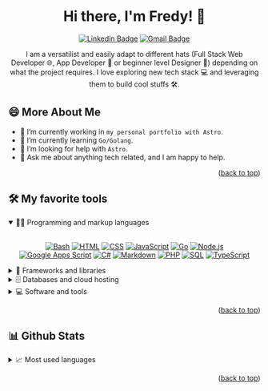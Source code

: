 <a name="readme-top"></a>

<div align="center">
  
# Hi there, I'm Fredy! 👋

[![Linkedin Badge](https://img.shields.io/badge/refpx-blue?logo=Linkedin&logoColor=white)](https://www.linkedin.com/in/refpx/)
[![Gmail Badge](https://img.shields.io/badge/romeroespinoza.fp-c14438?logo=Gmail&logoColor=white)](mailto:romeroespinoza.fp@gmail.com)

<!-- [![Twitter Badge](https://img.shields.io/badge/@refpx__-1ca0f1?logo=twitter&logoColor=white)](https://twitter.com/refpx_)
[![Instagram Badge](https://img.shields.io/badge/@refpx__-purple?logo=instagram&logoColor=white)](https://instagram.com/refpx_/?theme=dark) -->

I am a versatilist and easily adapt to different hats (Full Stack Web Developer 🌐, App Developer 📱 or beginner level Designer 🎨) depending on what the project requires. I love exploring new tech stack 💻 and leveraging them to build cool stuffs 🛠️.

</div>

## 😄 More About Me

- 🔭 I’m currently working in `my personal portfolio with Astro`.
- 🌱 I’m currently learning `Go/Golang`.
- 🤔 I’m looking for help with `Astro`.
- 💬 Ask me about anything tech related, and I am happy to help.

<p align="right">(<a target="_blank" href="#readme-top">back to top</a>)</p>

## 🛠️ My favorite tools

<details open>
  <summary>👨‍💻 Programming and markup languages</summary>
  <br>
  <p align="center">
    <a target="_blank" href="https://github.com/search?q=user%3Arefpx+language%3Abash"><img alt="Bash" src="https://img.shields.io/badge/Bash-121011.svg?logo=gnu-bash&logoColor=white"></a>
    <a target="_blank" href="https://github.com/search?q=user%3Arefpx+language%3Ahtml"><img alt="HTML" src="https://img.shields.io/badge/HTML-E34F26.svg?logo=html5&logoColor=white"></a>
    <a target="_blank" href="https://github.com/search?q=user%3Arefpx+language%3Acss"><img alt="CSS" src="https://img.shields.io/badge/CSS-1572B6.svg?logo=css3&logoColor=white"></a>
    <a target="_blank" href="https://github.com/search?q=user%3Arefpx+language%3Ajavascript"><img alt="JavaScript" src="https://img.shields.io/badge/JavaScript-F7DF1E.svg?logo=javascript&logoColor=black"></a>
    <a target="_blank" href="https://github.com/search?q=user%3Arefpx+language%3Ago"><img alt="Go" src="https://img.shields.io/badge/Go-00ADD8.svg?logo=go&logoColor=white"></a>
    <a target="_blank" href="https://github.com/search?q=user%3Arefpx+language%3Ajavascript"><img alt="Node.js" src="https://img.shields.io/badge/Node.js-43853D.svg?logo=node.js&logoColor=white"></a>
    <a target="_blank" href="https://github.com/search?q=user%3Arefpx+language%3Ags"><img alt="Google Apps Script" src="https://custom-icon-badges.demolab.com/badge/Google%20Apps%20Script-02569B.svg?logo=color-swatch&logoColor=white"></a>
    <a target="_blank" href="https://github.com/search?q=user%3Arefpx+language%3Acsharp"><img alt="C#" src="https://custom-icon-badges.demolab.com/badge/C%23-68217A.svg?logo=cs2&logoColor=white"></a>
    <a target="_blank" href="https://github.com/search?q=user%3Arefpx+language%3Amarkdown"><img alt="Markdown" src="https://img.shields.io/badge/Markdown-000000.svg?logo=markdown&logoColor=white"></a>
    <a target="_blank" href="https://github.com/search?q=user%3Arefpx+language%3Aphp"><img alt="PHP" src="https://img.shields.io/badge/PHP-777BB4.svg?logo=php&logoColor=white"></a>
    <a target="_blank" href="https://github.com/search?q=user%3Arefpx+language%3Asql"><img alt="SQL" src="https://custom-icon-badges.demolab.com/badge/SQL-025E8C.svg?logo=database&logoColor=white"></a>
    <a target="_blank" href="https://github.com/search?q=user%3Arefpx+language%3AtypeScript"><img alt="TypeScript" src="https://img.shields.io/badge/TypeScript-007ACC.svg?logo=typescript&logoColor=white"></a>
  </p>
</details>

<details>
  <summary>🎁 Frameworks and libraries</summary>
  <br>
  <p align="center">
    <a target="_blank" href="#"><img alt="React" src="https://img.shields.io/badge/React-20232A.svg?logo=react&logoColor=61DAFB"></a>
    <a target="_blank" href="#"><img alt="React Native" src="https://img.shields.io/badge/React_Native-20232A.svg?logo=react&logoColor=61DAFB"></a>
    <a target="_blank" href="#"><img alt="Svelte" src="https://img.shields.io/badge/Svelte-4A4A55.svg?logo=svelte"></a>
    <a target="_blank" href="#"><img alt="Vite" src="https://img.shields.io/badge/Vite-B73BFE.svg?logo=vite&logoColor=FFD62E"></a>
    <a target="_blank" href="#"><img alt="Next Js" src="https://img.shields.io/badge/Next.js-000000.svg?logo=nextdotjs&logoColor=white"></a>
    <a target="_blank" href="#"><img alt="Swagger" src="https://img.shields.io/badge/Swagger-85EA2D.svg?logo=Swagger&logoColor=black"></a>
    <a target="_blank" href="#"><img alt="Socket IO" src="https://img.shields.io/badge/Socket.io-010101.svg?logo=Socket.io&logoColor=white"></a>
    <a target="_blank" href="#"><img alt="Arduino" src="https://img.shields.io/badge/Arduino-00979D.svg?logo=Arduino&logoColor=white"></a>
    <a target="_blank" href="#"><img alt="Tailwind CSS" src="https://img.shields.io/badge/Tailwind_CSS-38B2AC.svg?logo=tailwind-css&logoColor=white"></a>
    <a target="_blank" href="#"><img alt="JWT" src="https://img.shields.io/badge/JWT-000000.svg?logo=JSON%20web%20tokens&logoColor=white"></a>
    <a target="_blank" href="#"><img alt="Bootstrap" src="https://img.shields.io/badge/Bootstrap-7952B3.svg?logo=bootstrap&logoColor=white"></a>
    <a target="_blank" href="#"><img alt="Electron" src="https://img.shields.io/badge/Electron-20232e.svg?logo=electron&logoColor=white"></a>
    <a target="_blank" href="#"><img alt="Express.js" src="https://img.shields.io/badge/Express.js-404d59.svg?logo=express&logoColor=white"></a>
    <a target="_blank" href="#"><img alt="GitHub Actions" src="https://img.shields.io/badge/GitHub%20Actions-2671E5.svg?logo=github%20actions&logoColor=white"></a>
    <a target="_blank" href="#"><img alt="Jest" src="https://img.shields.io/badge/Jest-C21325.svg?logo=jest&logoColor=white"></a>
    <a target="_blank" href="#"><img alt="Three Js" src="https://img.shields.io/badge/ThreeJs-black.svg?logo=three.js&logoColor=white"></a>
    <a target="_blank" href="#"><img alt="Material Design" src="https://img.shields.io/badge/Material%20Design-0081CB.svg?logo=material-design&logoColor=white"></a>
    <a target="_blank" href="#"><img alt="Wordpress" src="https://img.shields.io/badge/Wordpress-21759B.svg?logo=wordpress&logoColor=white"></a>
  </p>
</details>

<details>
  <summary>🗄️ Databases and cloud hosting</summary>
  <br>
  <p align="center">
    <a target="_blank" href="#"><img alt="Power BI" src="https://img.shields.io/badge/PowerBI-F2C811.svg?logo=Power%20BI&logoColor=black"></a>
    <a target="_blank" href="#"><img alt="GitHub Pages" src="https://img.shields.io/badge/GitHub%20Pages-222222.svg?logo=github&logoColor=white"></a>
    <a target="_blank" href="#"><img alt="MongoDB" src ="https://img.shields.io/badge/MongoDB-4ea94b.svg?logo=mongodb&logoColor=white"></a>
    <a target="_blank" href="#"><img alt="MySQL" src="https://img.shields.io/badge/MySQL-005C84.svg?logo=mysql&logoColor=white"></a>
    <a target="_blank" href="#"><img alt="Notion" src="https://img.shields.io/badge/Notion-010101.svg?logo=notion&logoColor=white"></a>
    <a target="_blank" href="#"><img alt="MariaDB" src ="https://img.shields.io/badge/MariaDB-003545.svg?logo=mariadb&logoColor=white"></a>
    <a target="_blank" href="#"><img alt="Redis" src ="https://img.shields.io/badge/Redis-%23DD0031.svg?logo=redis&logoColor=white"></a>
    <a target="_blank" href="#"><img alt="Supabase" src ="https://img.shields.io/badge/Supabase-181818.svg?logo=supabase&logoColor=white"></a>
    <a target="_blank" href="#"><img alt="Microsoft SQL Server" src ="https://img.shields.io/badge/Microsoft%20SQL%20Server-CC2927.svg?logo=microsoft%20sql%20server&logoColor=white"></a>
    <a target="_blank" href="#"><img alt="PostgreSQL" src ="https://img.shields.io/badge/PostgreSQL-316192.svg?logo=postgresql&logoColor=white"></a>
    <a target="_blank" href="#"><img alt="Render" src="https://img.shields.io/badge/Render-00979D.svg?logo=render&logoColor=white"></a>
    <a target="_blank" href="#"><img alt="Repl.it" src="https://img.shields.io/badge/Repl.it-0D101E.svg?logo=Replit&logoColor=white"></a>
    <a target="_blank" href="#"><img alt="SQLite" src ="https://img.shields.io/badge/SQLite-07405e.svg?logo=sqlite&logoColor=white"></a>
    <a target="_blank" href="#"><img alt="Vercel" src="https://img.shields.io/badge/Vercel-000000.svg?logo=vercel&logoColor=white"></a>
    <a target="_blank" href="#"><img alt="Netlify" src="https://img.shields.io/badge/Netlify-00C7B7.svg?logo=netlify&logoColor=white"></a>
    <a target="_blank" href="#"><img alt="Railway" src="https://img.shields.io/badge/Railway-131415.svg?logo=railway&logoColor=white"></a>
    <a target="_blank" href="#"><img alt="Firebase" src="https://img.shields.io/badge/Firebase-ffca28.svg?logo=firebase&logoColor=black"></a>
    <a target="_blank" href="#"><img alt="Digital Ocean" src="https://img.shields.io/badge/Digital_Ocean-0080FF.svg?logo=DigitalOcean&logoColor=white"></a>
  </p>
</details>

<details>
  <summary>💻 Software and tools</summary>
  <br>
  <p align="center">
    <a target="_blank" href="#"><img alt="Office 365" src="https://img.shields.io/badge/Office%20365-fff.svg?logo=microsoft&logoColor=black"></a>
    <a target="_blank" href="#"><img alt="Mailchimp" src="https://img.shields.io/badge/MailChimp-222222.svg?logo=MailChimp&logoColor=FFE01B"></a>
    <a target="_blank" href="#"><img alt="Docker" src="https://img.shields.io/badge/Docker-2CA5E0.svg?logo=docker&logoColor=white"></a>
    <a target="_blank" href="#"><img alt="Codepen" src="https://img.shields.io/badge/Codepen-000000.svg?logo=codepen&logoColor=white"></a>
    <a target="_blank" href="#"><img alt="Discord" src="https://img.shields.io/badge/-Discord-5865F2.svg?logo=discord&logoColor=white"></a>
    <a target="_blank" href="#"><img alt="Git" src="https://img.shields.io/badge/Git-F05033.svg?logo=git&logoColor=white"></a>
    <a target="_blank" href="#"><img alt="GitHub" src="https://img.shields.io/badge/GitHub-8034A9.svg?logo=github&logoColor=white"></a>
    <a target="_blank" href="#"><img alt="Postman" src="https://img.shields.io/badge/Postman-FF6C37.svg?logo=postman&logoColor=white"></a>
    <a target="_blank" href="#"><img alt="Unreal Engine" src="https://img.shields.io/badge/Unreal%20Engine-313131.svg?logo=unreal-engine&logoColor=white"></a>
    <a target="_blank" href="#"><img alt="Trello" src="https://img.shields.io/badge/Trello-0052CC.svg?logo=trello&logoColor=white"></a>
    <a target="_blank" href="#"><img alt="Twilio" src="https://img.shields.io/badge/Twilio-F22F46.svg?logo=Twilio&logoColor=white"></a>
    <a target="_blank" href="#"><img alt="Canva" src="https://img.shields.io/badge/Canva-%2300C4CC.svg?logo=Canva&logoColor=white"></a>
    <a target="_blank" href="#"><img alt="Spark AR" src="https://img.shields.io/badge/Spark%20AR-FF5C83.svg?logo=SparkAR&logoColor=white"></a>
    <a target="_blank" href="#"><img alt="Figma" src="https://img.shields.io/badge/Figma-F24E1E.svg?logo=figma&logoColor=white"></a>
    <a target="_blank" href="#"><img alt="Adobe Illustrator" src="https://img.shields.io/badge/Adobe%20Illustrator-FF9A00.svg?logo=adobe%20illustrator&logoColor=white"></a>
    <a target="_blank" href="#"><img alt="Adobe XD" src="https://img.shields.io/badge/Adobe%20XD-470137.svg?logo=Adobe%20XD&logoColor=white"></a>
    <a target="_blank" href="#"><img alt="Affinity Photo" src="https://img.shields.io/badge/Affinity%20Photo-%237E4DD2.svg?logo=affinity-photo&logoColor=white"></a>
    <a target="_blank" href="#"><img alt="Affinity Desginer" src="https://img.shields.io/badge/affinitydesginer-%231B72BE.svg?logo=affinity-designer&logoColor=white"></a>
    <a target="_blank" href="#"><img alt="Google Sheets" src="https://img.shields.io/badge/Google%20Sheets-34A853.svg?logo=google%20sheets&logoColor=white"></a>
    <a target="_blank" href="#"><img alt="OBS Studio" src="https://img.shields.io/badge/OBS%20Studio-302E31.svg?logo=obs-studio&logoColor=white"></a>
    <a target="_blank" href="#"><img alt="Stack Overflow" src="https://img.shields.io/badge/Stack%20Overflow-FE7A16.svg?logo=stack-overflow&logoColor=white"></a>
    <a target="_blank" href="#"><img alt="Visual Studio Code" src="https://img.shields.io/badge/Visual%20Studio%20Code-0078d7.svg?logo=visual-studio-code&logoColor=white"></a>
    <a target="_blank" href="#"><img alt="Google Analytics" src="https://img.shields.io/badge/Google%20Analytics-E37400.svg?logo=google%20analytics&logoColor=white"></a>
  </p>
</details>
<p align="right">(<a target="_blank" href="#readme-top">back to top</a>)</p>

## 📊 Github Stats

<details>
  <summary>📈 Most used languages</summary>
  <div align="center">

[![Top Langs](https://github-readme-stats.vercel.app/api/top-langs/?username=refpx&layout=compact&theme=codeSTACKr)](https://github.com/refpx)

  </div>
</details>
<p align="right">(<a target="_blank" href="#readme-top">back to top</a>)</p>
